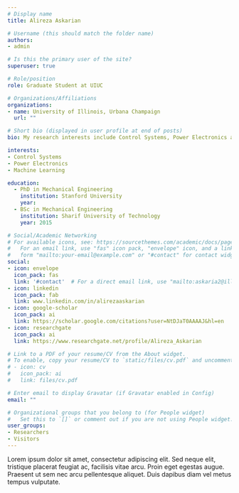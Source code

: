```yaml
---
# Display name
title: Alireza Askarian

# Username (this should match the folder name)
authors:
- admin

# Is this the primary user of the site?
superuser: true

# Role/position
role: Graduate Student at UIUC

# Organizations/Affiliations
organizations:
- name: University of Illinois, Urbana Champaign
  url: ""

# Short bio (displayed in user profile at end of posts)
bio: My research interests include Control Systems, Power Electronics and Machine Learning.

interests:
- Control Systems
- Power Electronics
- Machine Learning

education:
  - PhD in Mechanical Engineering
    institution: Stanford University
    year:
  - BSc in Mechanical Engineering
    institution: Sharif University of Technology
    year: 2015

# Social/Academic Networking
# For available icons, see: https://sourcethemes.com/academic/docs/page-builder/#icons
#   For an email link, use "fas" icon pack, "envelope" icon, and a link in the
#   form "mailto:your-email@example.com" or "#contact" for contact widget.
social:
- icon: envelope
  icon_pack: fas
  link: '#contact'  # For a direct email link, use "mailto:askaria2@illinois.edu".
- icon: linkedin
  icon_pack: fab
  link: www.linkedin.com/in/alirezaaskarian
- icon: google-scholar
  icon_pack: ai
  link: https://scholar.google.com/citations?user=NtDJaT0AAAAJ&hl=en
- icon: researchgate
  icon_pack: ai
  link: https://www.researchgate.net/profile/Alireza_Askarian

# Link to a PDF of your resume/CV from the About widget.
# To enable, copy your resume/CV to `static/files/cv.pdf` and uncomment the lines below.
# - icon: cv
#   icon_pack: ai
#   link: files/cv.pdf

# Enter email to display Gravatar (if Gravatar enabled in Config)
email: ""

# Organizational groups that you belong to (for People widget)
#   Set this to `[]` or comment out if you are not using People widget.
user_groups:
- Researchers
- Visitors
---
```


Lorem ipsum dolor sit amet, consectetur adipiscing elit. Sed neque elit, tristique placerat feugiat ac, facilisis vitae arcu. Proin eget egestas augue. Praesent ut sem nec arcu pellentesque aliquet. Duis dapibus diam vel metus tempus vulputate.

